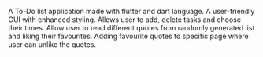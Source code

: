A To-Do list application made with flutter and dart language.
A user-friendly GUI with enhanced styling.
Allows user to add, delete tasks and choose their times.
Allow user to read different quotes from randomly generated list and liking their favourites.
Adding favourite quotes to specific page where user can unlike the quotes.
